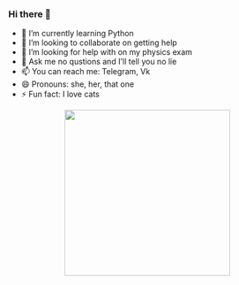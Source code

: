 ### Hi there 👋

- 🌱 I’m currently learning Python
- 👯 I’m looking to collaborate on getting help
- 🤔 I’m looking for help with on my physics exam
- 💬 Ask me no qustions and I'll tell you no lie
- 📫 You can reach me: Telegram, Vk
- 😄 Pronouns: she, her, that one
- ⚡ Fun fact: I love cats
<div id="header" align="center">
  <img src="https://media0.giphy.com/media/hXDrTueJWAscK3xWQ2/200.webp?cid=ecf05e47r41hp6oxl0pyrad5m8vssyogbs1h4lsrjb9jykux&ep=v1_gifs_search&rid=200.webp&ct=g" width="300"/>
</div>
